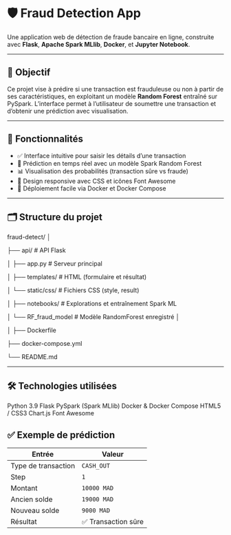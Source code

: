 # 🛡️ Fraud Detection App

Une application web de détection de fraude bancaire en ligne, construite avec **Flask**, **Apache Spark MLlib**, **Docker**, et **Jupyter Notebook**.

---

## 🎯 Objectif

Ce projet vise à prédire si une transaction est frauduleuse ou non à partir de ses caractéristiques, en exploitant un modèle **Random Forest** entraîné sur PySpark. L’interface permet à l’utilisateur de soumettre une transaction et d’obtenir une prédiction avec visualisation.

---

## 🚀 Fonctionnalités

- ✅ Interface intuitive pour saisir les détails d’une transaction
- 🧠 Prédiction en temps réel avec un modèle Spark Random Forest
- 📊 Visualisation des probabilités (transaction sûre vs fraude)
- 🎨 Design responsive avec CSS et icônes Font Awesome
- 🐳 Déploiement facile via Docker et Docker Compose

---

## 🗂️ Structure du projet

fraud-detect/
│

├── api/ # API Flask

│ ├── app.py # Serveur principal

│ ├── templates/ # HTML (formulaire et résultat)

│ └── static/css/ # Fichiers CSS (style, result)

│
├── notebooks/ # Explorations et entraînement Spark ML

│ └── RF_fraud_model # Modèle RandomForest enregistré
│


│
├── Dockerfile

├── docker-compose.yml

└── README.md

---

## 🛠️ Technologies utilisées

Python 3.9
Flask
PySpark (Spark MLlib)
Docker & Docker Compose
HTML5 / CSS3
Chart.js
Font Awesome

## ✅ Exemple de prédiction

| Entrée              | Valeur             |
| ------------------- | ------------------ |
| Type de transaction | `CASH_OUT`         |
| Step                | `1`                |
| Montant             | `10000 MAD`        |
| Ancien solde        | `19000 MAD`        |
| Nouveau solde       | `9000 MAD`         |
| Résultat            | ✅ Transaction sûre |



